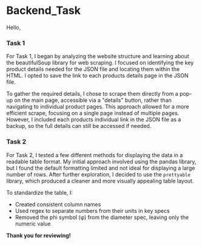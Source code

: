 # Backend_Task

Hello,

### Task 1
For Task 1, I began by analyzing the website structure and learning about the beautifulSoup library for web scraping. I focused on identifying the key product details needed for the JSON file and locating them within the HTML. I opted to save the link to each products details page in the JSON file.

To gather the required details, I chose to scrape them directly from a pop-up on the main page, accessible via a "details" button, rather than navigating to individual product pages. This approach allowed for a more efficient scrape, focusing on a single page instead of multiple pages. However, I included each products individual link in the JSON file as a backup, so the full details can still be accessed if needed.

### Task 2
For Task 2, I tested a few different methods for displaying the data in a readable table format. My initial approach involved using the pandas library, but I found the default formatting limited and not ideal for displaying a large number of rows. After further exploration, I decided to use the `prettyable` library, which produced a cleaner and more visually appealing table layout.

To standardize the table, I:

 - Created consistent column names
 - Used regex to separate numbers from their units in key specs
 - Removed the phi symbol (φ) from the diameter spec, leaving only the numeric value

**Thank you for reviewing!**
